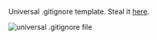<p>Universal .gitignore template. Steal it <a href="https://github.com/D-3-X/Rodent-Repo/blob/main/templates/.gitignore">here</a>.</p>
<img src="https://github.com/user-attachments/assets/d0279d86-af46-460d-a8f8-0f6af5649347" alt="universal .gitignore file">
